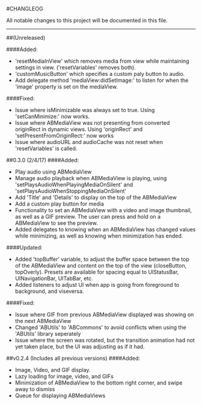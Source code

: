 
#CHANGLEOG

All notable changes to this project will be documented in this file.
***

##(Unreleased)

####Added:
* 'resetMediaInView' which removes media from view while maintaining settings in view. ('resetVariables' removes both).
* 'customMusicButton' which specifies a custom paly button to audio.
* Add delegate method 'mediaView:didSetImage:' to listen for when the 'image' property is set on the mediaView.

####Fixed:
* Issue where isMinimizable was always set to true. Using 'setCanMinimize:' now works.
* Issue where ABMediaView was not presenting from converted originRect in dynamic views. Using 'originRect' and 'setPresentFromOriginRect:' now works  
* Issue where audioURL and audioCache was not reset when 'resetVariables' is called.

##0.3.0 (2/4/17)
####Added:
* Play audio using ABMediaView
* Manage audio playback when ABMediaView is playing, using 'setPlaysAudioWhenPlayingMediaOnSilent' and 'setPlaysAudioWhenStoppingMediaOnSilent'
* Add 'Title' and 'Details' to display on the top of the ABMediaView
* Add a custom play button for media
* Functionality to set an ABMediaView with a video and image thumbnail, as well as a GIF preview. The user can press and hold on a ABMediaView to see the preview.
* Added delegates to knowing when an ABMediaView has changed values while minimizing, as well as knowing when minimization has ended.

####Updated:
* Added 'topBuffer' variable, to adjust the buffer space between the top of the ABMediaView and content on the top of the view (closeButton, topOverly). Presets are available for spacing equal to UIStatusBar, UINavigationBar, UITabBar, etc.
* Added listeners to adjust UI when app is going from foreground to background, and viseversa.

####Fixed:
* Issue where GIF from previous ABMediaView displayed was showing on the next ABMediaView
* Changed 'ABUtils' to 'ABCommons' to avoid conflicts when using the 'ABUtils' library seperately
* Issue where the screen was rotated, but the transition animation had not yet taken place, but the UI was adjusting as if it had.

##v0.2.4 (Includes all previous versions)
####Added:
* Image, Video, and GIF display.
* Lazy loading for image, video, and GIFs
* Minimization of ABMediaView to the bottom right corner, and swipe away to dismiss
* Queue for displaying ABMediaViews



